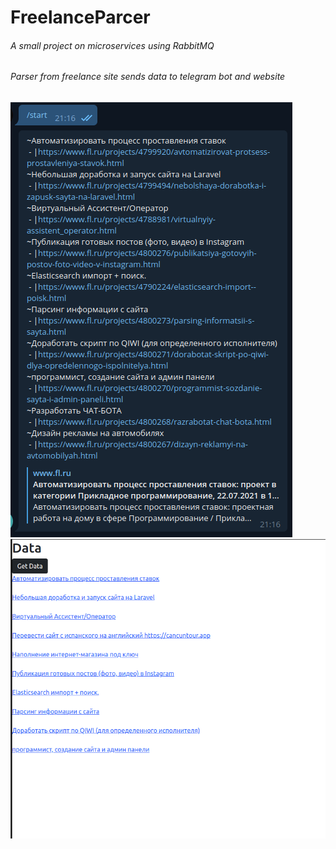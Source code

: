 # FreelanceParcer

###### A small project on microservices using RabbitMQ
###### Parser from freelance site sends data to telegram bot and website

<img src="./scr.png">

<img src="./scr2.png">
